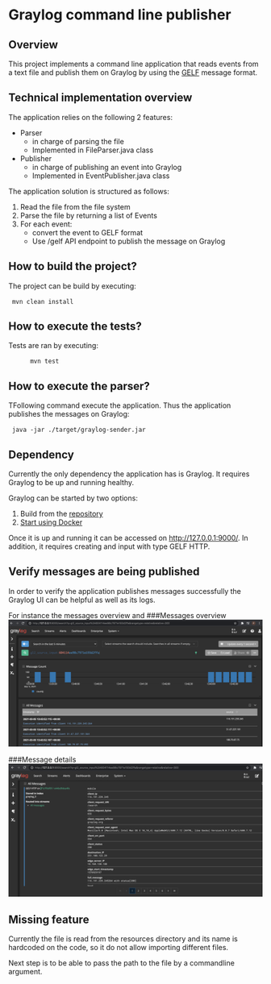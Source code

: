 # Graylog command line publisher

## Overview
This project implements a command line application that reads events from a text file and publish them on Graylog by 
using the [GELF](https://docs.graylog.org/en/4.0/pages/gelf.html) message format.

## Technical implementation overview
The application relies on the following 2 features:
 - Parser 
   - in charge of parsing the file
   - Implemented in FileParser.java class 
 - Publisher
    - in charge of publishing an event into Graylog
    - Implemented in EventPublisher.java class 
  
The application solution is structured as follows:

1. Read the file from the file system
2. Parse the file by returning a list of Events
3. For each event:
    * convert the event to GELF format
    * Use /gelf API endpoint to publish the message on Graylog

## How to build the project?
The project can be build by executing:
    
     mvn clean install 

## How to execute the tests?
Tests are ran by executing:
         
          mvn test
          
## How to execute the parser?
TFollowing command execute the application. Thus the application publishes the messages on Graylog:
    
     java -jar ./target/graylog-sender.jar

## Dependency
Currently the only dependency the application has is Graylog. It requires Graylog to be up and running healthy.

Graylog can be started by two options:

1. Build from the [repository](https://github.com/Graylog2/graylog2-server)
2. [Start using Docker](https://docs.graylog.org/en/4.0/pages/installation/docker.html)

Once it is up and running it can be accessed on http://127.0.0.1:9000/. In addition, it requires creating and input with type GELF HTTP.
## Verify messages are being published
In order to verify the application publishes messages successfully the Graylog UI can be helpful as well as its logs.

For instance the messages overview and
###Messages overview
![Messages overview](src/main/resources/images/messages_overview.png)

###Message details
![Message details](src/main/resources/images/message_detail.png)

## Missing feature

Currently the file is read from the resources directory and its name is hardcoded on the code, so it do not allow importing different files.

Next step is to be able to pass the path to the file by a commandline argument.